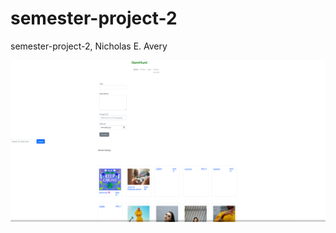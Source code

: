 # semester-project-2

semester-project-2, Nicholas E. Avery

<img src="/ItemHunt-screenshot.png" alt="Screenshot of the ItemHunt website on desktop">
